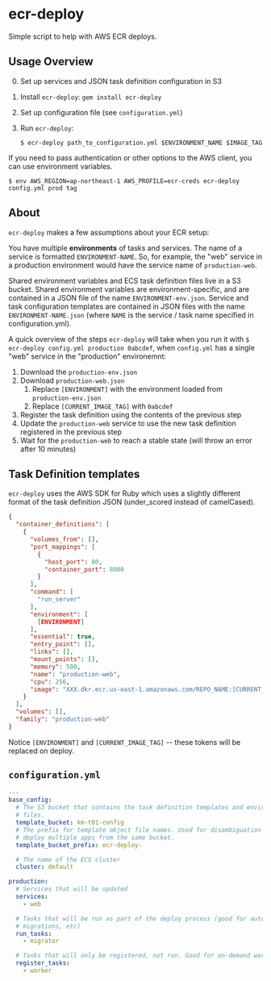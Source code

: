 # ecr-deploy

Simple script to help with AWS ECR deploys.

## Usage Overview

0. Set up services and JSON task definition configuration in S3
1. Install `ecr-deploy`: `gem install ecr-deploy`
2. Set up configuration file (see `configuration.yml`)
3. Run `ecr-deploy`:

    ```
    $ ecr-deploy path_to_configuration.yml $ENVIRONMENT_NAME $IMAGE_TAG
    ```

If you need to pass authentication or other options to the AWS client, you can use
environment variables.

```
$ env AWS_REGION=ap-northeast-1 AWS_PROFILE=ecr-creds ecr-deploy config.yml prod tag
```

## About

`ecr-deploy` makes a few assumptions about your ECR setup:

You have multiple **environments** of tasks and services. The name of a service
is formatted `ENVIRONMENT-NAME`. So, for example, the "web" service in a
production environment would have the service name of `production-web`.

Shared environment variables and ECS task definition files live in a S3 bucket.
Shared environment variables are environment-specific, and are contained in a
JSON file of the name `ENVIRONMENT-env.json`. Service and task configuration
templates are contained in JSON files with the name `ENVIRONMENT-NAME.json`
(where `NAME` is the service / task name specified in configuration.yml).

A quick overview of the steps `ecr-deploy` will take when you run it with
`$ ecr-deploy config.yml production 0abcdef`, when `config.yml` has a single
"web" service in the "production" environemnt:

1. Download the `production-env.json`
2. Download `production-web.json`
    1. Replace `[ENVIRONMENT]` with the environment loaded from `production-env.json`
    2. Replace `[CURRENT_IMAGE_TAG]` with `0abcdef`
3. Register the task definition using the contents of the previous step
4. Update the `production-web` service to use the new task definition registered in the previous step
5. Wait for the `production-web` to reach a stable state (will throw an error after 10 minutes)

## Task Definition templates

`ecr-deploy` uses the AWS SDK for Ruby which uses a slightly different format
of the task definition JSON (under_scored instead of camelCased).

```json
{
  "container_definitions": [
    {
      "volumes_from": [],
      "port_mappings": [
        {
          "host_port": 80,
          "container_port": 8000
        }
      ],
      "command": [
        "run_server"
      ],
      "environment": [
        [ENVIRONMENT]
      ],
      "essential": true,
      "entry_point": [],
      "links": [],
      "mount_points": [],
      "memory": 500,
      "name": "production-web",
      "cpu": 256,
      "image": "XXX.dkr.ecr.us-east-1.amazonaws.com/REPO_NAME:[CURRENT_IMAGE_TAG]"
    }
  ],
  "volumes": [],
  "family": "production-web"
}
```

Notice `[ENVIRONMENT]` and `[CURRENT_IMAGE_TAG]` -- these tokens will be replaced
on deploy.

## `configuration.yml`

```yaml
---
base_config:
  # The S3 bucket that contains the task definition templates and environment
  # files.
  template_bucket: km-t01-config
  # The prefix for template object file names. Used for disambiguation if you
  # deploy multiple apps from the same bucket.
  template_bucket_prefix: ecr-deploy-

  # The name of the ECS cluster
  cluster: default

production:
  # Services that will be updated
  services:
    - web

  # Tasks that will be run as part of the deploy process (good for automatic
  # migrations, etc)
  run_tasks:
    - migrator

  # Tasks that will only be registered, not run. Good for on-demand workers.
  register_tasks:
    - worker
```
